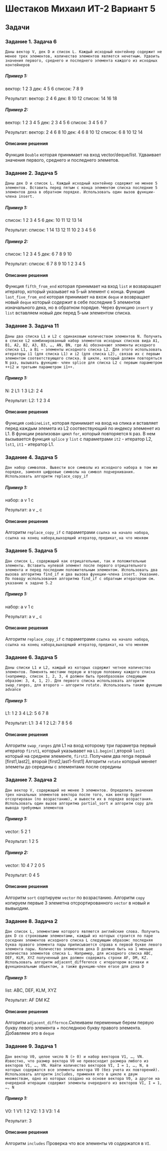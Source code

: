 # Шестаков Михаил ИТ-2 Вариант 5


## Задачи


### Задание 1. Задача 6
`
Даны вектор V, дек D и список L. Каждый исходный контейнер содержит не менее трех элементов,
количество элементов является нечетным. Удвоить значения первого, среднего и последнего
элемента каждого из исходных контейнеров
`

##### Пример 1:
вектор: 1 2 3
дек: 4 5 6
список: 7 8 9

Результат:
вектор: 2 4 6
дек: 8 10 12
список: 14 16 18

##### Пример 2:
вектор: 1 2 3 4 5
дек: 2 3 4 5 6
список: 3 4 5 6 7

Результат:
вектор: 2 4 6 8 10
дек: 4 6 8 10 12
список: 6 8 10 12 14

#### Описание решения
Функция `Double` которая принммает на вход vector/deque/list. Удваивает значения первого, среднего и последнего элеметов.


### Задание 2. Задача 5
`
Даны дек D и список L. Каждый исходный контейнер содержит не менее 5 элементов. Вставить
перед пятым с конца элементом списка последние 5 элементов дека в обратном порядке.
Использовать один вызов функции-члена insert.
`

##### Пример 1:
список: 1 2 3 4 5 6 
дек: 10 11 12 13 14

Результат:
список: 1 14 13 12 11 10 2 3 4 5 6

##### Пример 2:
список: 1 2 3 4 5
дек: 6 7 8 9 10

Результат:
список: 6 7 8 9 10 1 2 3 4 5

#### Описание решения
Функция `fifth_from_end` которая принммает на вход `list` и возваращает итератор, который указывает на 5-ый элемент с конца.
Функция `last_five_from_end` которая принимает на вхож `deque` и возвращает новый `deque` который содержит в себе последние 5 элементов изначального дека, но в обратном порядке.
Через функцию `insert` у `list` вставляем новый дек перед 5-ым элементом списка.

### Задание 3. Задача 11
`
Даны два списка L1 и L2 с одинаковым количеством элементов N. Получить в списке L2
комбинированный набор элементов исходных списков вида A1, B1, A2, B2, A3, B3, …, AN, BN, где
Ai обозначают элементы исходного списка L1, а Bi — элементы исходного списка L2. Для этого
использовать итераторы i1 (для списка L1) и i2 (для списка L2), связав их с первым элементом
соответствующего списка. В цикле, который должен повторяться N раз, вызывать функцию-
член splice для списка L2 с первым параметром ++i2 и третьим параметром i1++.
`

##### Пример 1:
N: 2
L1: 1 3 
L2: 2 4

Результат:
L2: 1 2 3 4

#### Описание решения
Функция `combineList`, которая принимает на вход на спика и вставляет перед каждым элемета из L2 соотвествующий по индексу элеменет из L1. В функции реализован цикл `for`, который повторяется `N` раз. В нем вызывается функция `splice` у `list` с параметрами `it2` - итератор L2, `lst1`, `it1` - итератор L1. 

### Задание 4. Задача 5
`
Дан набор символов. Вывести все символы из исходного набора в том же порядке, заменяя
цифровые символы на символ подчеркивания. Использовать алгоритм replace_copy_if
`

##### Пример 1:
набор: a v 1 c

Результат:
a v _ c

#### Описание решения
Алгоритм `replace_copy_if` с параметрами `ссылка на начало набора`, `ссылка на конец набора`,`выходящий итератор`, `предикат`, `на что меняем`

### Задание 5. Задача 5
`
Дан список L, содержащий как отрицательные, так и положительные элементы. Вставить
нулевой элемент после первого отрицательного элемента и перед последним положительным
элементом. Использовать два вызова алгоритма find_if и два вызова функции-члена insert.
Указание. По поводу использования алгоритма find_if с обратным итератором см. указание к
задаче 5.2
`

##### Пример 1:
набор: a v 1 c

Результат:
a v _ c

#### Описание решения
Алгоритм `replace_copy_if` с параметрами `ссылка на начало набора`, `ссылка на конец набора`,`выходящий итератор`, `предикат`, `на что меняем`

### Задание 6. Задача 5
`
Даны списки L1 и L2, каждый из которых содержит четное количество элементов. Поменять
местами первую и вторую половину каждого списка (например, список 1, 2, 3, 4 должен быть
преобразован следующим образом: 3, 4, 1, 2). Для первого списка использовать алгоритм
swap_ranges, для второго — алгоритм rotate. Использовать также функцию advance
`

##### Пример 1:
L1: 1 2 3 4
L2: 5 6 7 8

Результат:
L1: 3 4 1 2
L2: 7 8 5 6

#### Описание решения
Алгоритм `swap_ranges` для L1 на вход которому три параметра первый итератор `first1`, который указывавет на `L1.begin()`,второй `last1` который на среднем элементе, `first2`. Получаем два renga первый [first1,last2], второй [first2,last1-first1]
Алгоритм `rotate` который меняет элеметы до середины с элементами после середины

### Задание 7. Задача 2
`
Дан вектор V, содержащий не менее 3 элементов. Определить значения трех начальных
элементов вектора после того, как вектор будет отсортирован (по возрастанию), и вывести их в
порядке возрастания. Использовать один вызов алгоритма partial_sort и алгоритм copy для
вывода требуемых элементов
`

##### Пример 1:
vector: 5 2 1

Результат:
1 2 5

##### Пример 2:
vector: 10 4 7 2 0 5

Результат:
0 4 5

#### Описание решения
Алгоритм `sort` сортируем `vector` по возрастанию.
Алгоритм `copy` копируем первые 3 элеметна отсрортированного `vector` в новый и вывыодим.


### Задание 8. Задача 2
`
Дан список L, элементами которого являются английские слова. Получить дек D со строковыми
элементами, каждый из которых строится по паре соседних элементов исходного списка L
следующим образом: последняя буква правого элемента пары приписывается справа к первой
букве левого элемента пары. Количество элементов дека D должно быть на 1 меньше
количества элементов списка L. Например, для исходного списка ABC, DEF, KLM, XYZ
полученный дек должен содержать строки AF, DM, KZ. Использовать алгоритм
adjacent_difference с итератором вставки и функциональным объектом, а также функцию-член
erase для дека D
`

##### Пример 1:
list: ABC, DEF, KLM, XYZ

Результат:
AF DM KZ


#### Описание решения
Алгоритм `adjacent_differnce`.Склеиваем переменные берем первую букву левого элемента + последнюю букву правого элемента. Добавляем это в `deque`

### Задание 9. Задача 1
`
Дан вектор V0, целое число N (> 0) и набор векторов V1, …, VN. Известно, что размер вектора V0
не превосходит размера любого из векторов V1, …, VN. Найти количество векторов VI, I = 1, …, N,
в которых содержатся все элементы вектора V0 (без учета их повторений). Использовать
алгоритм includes, применяя его в цикле к двум множествам, одно из которых создано на основе
вектора V0, а другое на очередной итерации содержит элементы очередного из векторов VI, I =
1, …, N
`

##### Пример 1:
V0: 1
V1: 1 2
V2: 1 3
V3: 1 4


Результат:
3

#### Описание решения
Алгоритм `includes` Проверка что все элементы `V0` содержатся в `VI`.